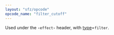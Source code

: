 ```yaml
---
layout: "sfz/opcode"
opcode_name: "filter_cutoff"
---
```

Used under the `‹effect›` header, with [type]=`filter`.

[type]: type#filter
